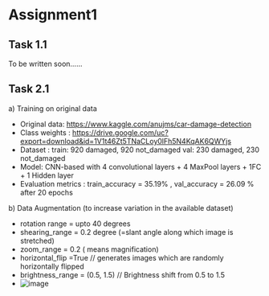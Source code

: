 # Assignment1

## Task 1.1

To be written soon......

## Task 2.1
a) Training on original data 
* Original data: https://www.kaggle.com/anujms/car-damage-detection
* Class weights : https://drive.google.com/uc?export=download&id=1V1t46Zt5TNaCLoy0lFh5N4KqAK6QWYjs
* Dataset : train: 920 damaged, 920 not_damaged
            val:   230 damaged, 230 not_damaged
* Model: CNN-based with 4 convolutional layers + 4 MaxPool layers + 1FC + 1 Hidden layer    
* Evaluation metrics : train_accuracy = 35.19% , val_accuracy = 26.09 % after 20 epochs

b) Data Augmentation (to increase variation in the available dataset)
* rotation range = upto 40 degrees
* shearing_range = 0.2 degree (=slant angle along which image is stretched)
* zoom_range = 0.2 ( means magnification)
* horizontal_flip =True // generates images which are randomly horizontally flipped
* brightness_range = (0.5, 1.5)  // Brightness shift from 0.5 to 1.5
* ![image](https://user-images.githubusercontent.com/66863370/159150470-d188e16f-f758-4045-9ee5-c3e295cad58d.png)

